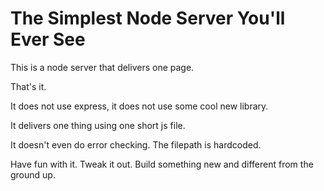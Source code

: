 # The Simplest Node Server You'll Ever See
This is a node server that delivers one page.

That's it.

It does not use express, it does not use some cool new library.

It delivers one thing using one short js file.

It doesn't even do error checking. The filepath is hardcoded.

Have fun with it. Tweak it out. Build something new and different from the ground up.
